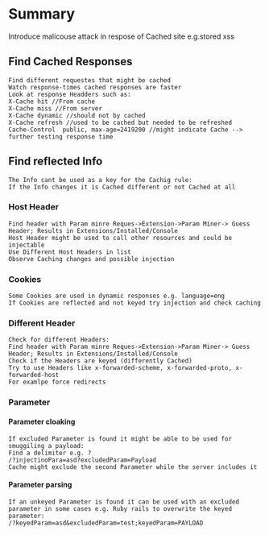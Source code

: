 # Summary
Introduce malicouse attack in respose of Cached site e.g.stored xss

## Find Cached Responses
```
Find different requestes that might be cached
Watch response-times cached responses are faster
Look at response Headders such as:
X-Cache hit //From cache
X-Cache miss //From server
X-Cache dynamic //should not by cached
X-Cache refresh //used to be cached but needed to be refreshed
Cache-Control  public, max-age=2419200 //might indicate Cache --> further testing response time
```
## Find reflected Info
```
The Info cant be used as a key for the Cachig rule:
If the Info changes it is Cached different or not Cached at all
```
### Host Header
```
Find header with Param minre Reques->Extension->Param Miner-> Guess Header; Results in Extensions/Installed/Console
Host Header might be used to call other resources and could be injectable
Use Different Host Headers in list
Observe Caching changes and possible injection
```
### Cookies
```
Some Cookies are used in dynamic responses e.g. language=eng
If Cookies are reflected and not keyed try injection and check caching
```
### Different Header
```
Check for different Headers:
Find header with Param minre Reques->Extension->Param Miner-> Guess Header; Results in Extensions/Installed/Console
Check if the Headers are keyed (differently Cached)
Try to use Headers like x-forwarded-scheme, x-forwarded-proto, x-forwarded-host
For examlpe force redirects
```
### Parameter
#### Parameter cloaking
```
If excluded Parameter is found it might be able to be used for smuggiling a payload:
Find a delimiter e.g. ?
/?injectinoPara=asd?excludedParam=Payload
Cache might exclude the second Parameter while the server includes it
```
#### Parameter parsing
```
If an unkeyed Parameter is found it can be used with an excluded parameter in some cases e.g. Ruby rails to overwrite the keyed parameter:
/?keyedParam=asd&excludedParam=test;keyedParam=PAYLOAD 
```
